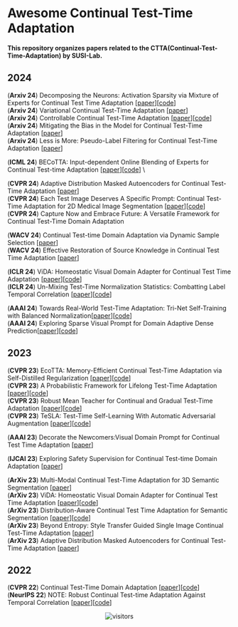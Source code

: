 # Awesome Continual Test-Time Adaptation
**This repository organizes papers related to the CTTA(Continual-Test-Time-Adaptation) by SUSI-Lab.**


## 2024

(**Arxiv 24**) Decomposing the Neurons: Activation Sparsity via Mixture of Experts for Continual Test Time Adaptation [[paper](https://arxiv.org/pdf/2405.16486)][[code](https://github.com/RoyZry98/MoASE-Pytorch)]  \
(**Arxiv 24**) Variational Continual Test-Time Adaptation [[paper](https://arxiv.org/pdf/2402.08182)] \
(**Arxiv 24**) Controllable Continual Test-Time Adaptation [[paper](https://arxiv.org/pdf/2405.14602)][[code](https://github.com/RenshengJi/C-CoTTA)]  \
(**Arxiv 24**) Mitigating the Bias in the Model for Continual Test-Time Adaptation [[paper](https://arxiv.org/pdf/2403.01344)]  \
(**Arxiv 24**) Less is More: Pseudo-Label Filtering for Continual Test-Time Adaptation [[paper](https://arxiv.org/pdf/2406.02609)]


(**ICML 24**) BECoTTA: Input-dependent Online Blending of Experts for Continual Test-time Adaptation [[paper](https://arxiv.org/pdf/2402.08712)][[code](https://github.com/daeunni/becotta)]  \


(**CVPR 24**) Adaptive Distribution Masked Autoencoders for Continual Test-Time Adaptation   [[paper](https://arxiv.org/pdf/2312.12480.pdf)]  
(**CVPR 24**) Each Test Image Deserves A Specific Prompt: Continual Test-Time Adaptation for 2D Medical Image Segmentation [[paper](https://arxiv.org/pdf/2311.18363.pdf)][[code](https://github.com/Chen-Ziyang/VPTTA)]  
(**CVPR 24**) Capture Now and Embrace Future: A Versatile Framework for Continual Test-Time Domain Adaptation



(**WACV 24**) Continual Test-time Domain Adaptation via Dynamic Sample Selection [[paper](https://openaccess.thecvf.com/content/WACV2024/papers/Wang_Continual_Test-Time_Domain_Adaptation_via_Dynamic_Sample_Selection_WACV_2024_paper.pdf)]  
(**WACV 24**) Effective Restoration of Source Knowledge in Continual Test Time Adaptation [[paper](https://openaccess.thecvf.com/content/WACV2024/html/Niloy_Effective_Restoration_of_Source_Knowledge_in_Continual_Test_Time_Adaptation_WACV_2024_paper.html)]  


(**ICLR 24**) ViDA: Homeostatic Visual Domain Adapter for Continual Test Time Adaptation [[paper](https://arxiv.org/pdf/2306.04344)][[code](https://github.com/Yangsenqiao/vida)]  \
(**ICLR 24**) Un-Mixing Test-Time Normalization Statistics: Combatting Label Temporal Correlation [[paper](https://arxiv.org/pdf/2401.08328)][[code](https://github.com/devavratTomar/unmixtns)]




(**AAAI 24**) Towards Real-World Test-Time Adaptation: Tri-Net Self-Training with Balanced Normalization[[paper](https://arxiv.org/pdf/2309.14949.pdf)][[code](https://github.com/Gorilla-Lab-SCUT/TRIBE)] \
(**AAAI 24**) Exploring Sparse Visual Prompt for Domain Adaptive Dense Prediction[[paper](https://arxiv.org/pdf/2303.09792)][[code](https://github.com/Anonymous-012/SVDP)]



## 2023

(**CVPR 23**) EcoTTA: Memory-Efficient Continual Test-Time Adaptation via Self-Distilled Regularization  [[paper](https://arxiv.org/pdf/2303.01904.pdf)][[code](https://github.com/Lily-Le/EcoTTA)]  
(**CVPR 23**) A Probabilistic Framework for Lifelong Test-Time Adaptation  [[paper](https://arxiv.org/pdf/2212.09713.pdf)][[code](https://github.com/dhanajitb/petal)]  
(**CVPR 23**) Robust Mean Teacher for Continual and Gradual Test-Time Adaptation  [[paper](https://arxiv.org/pdf/2211.13081.pdf)][[code](https://github.com/mariodoebler/test-time-adaptation)]  
(**CVPR 23**) TeSLA: Test-Time Self-Learning With Automatic Adversarial Augmentation  [[paper](https://openaccess.thecvf.com/content/CVPR2023/papers/Tomar_TeSLA_Test-Time_Self-Learning_With_Automatic_Adversarial_Augmentation_CVPR_2023_paper.pdf)][[code](https://github.com/devavratTomar/TeSLA)]


(**AAAI 23**) Decorate the Newcomers:Visual Domain Prompt for Continual Test Time Adaptation  [[paper](https://arxiv.org/pdf/2212.04145.pdf)]   

(**IJCAI 23**) Exploring Safety Supervision for Continual Test-time Domain Adaptation  [[paper](https://www.ijcai.org/proceedings/2023/0183.pdf)]  
 
(**ArXiv 23**) Multi-Modal Continual Test-Time Adaptation for 3D Semantic Segmentation  [[paper](https://arxiv.org/pdf/2303.10457.pdf)]  
(**ArXiv 23**) ViDA: Homeostatic Visual Domain Adapter for Continual Test Time Adaptation  [[paper](https://arxiv.org/pdf/2306.04344.pdf)][[code](https://github.com/Yangsenqiao/vida)]  
(**ArXiv 23**) Distribution-Aware Continual Test Time Adaptation for Semantic Segmentation  [[paper](https://arxiv.org/pdf/2309.13604.pdf)][[code](https://arxiv.org/pdf/2309.13604.pdf)]  
(**ArXiv 23**) Beyond Entropy: Style Transfer Guided Single Image Continual Test-Time Adaptation  [[paper](https://arxiv.org/pdf/2311.18270.pdf)]  
(**ArXiv 23**) Adaptive Distribution Masked Autoencoders for Continual Test-Time Adaptation  [[paper](https://arxiv.org/pdf/2312.12480.pdf)]  

## 2022

(**CVPR 22**) Continual Test-Time Domain Adaptation [[paper](https://arxiv.org/pdf/2203.13591.pdf)][[code](https://github.com/qinenergy/cotta)]  
(**NeurIPS 22**) NOTE: Robust Continual Test-time Adaptation Against Temporal Correlation  [[paper](https://arxiv.org/pdf/2208.05117.pdf)][[code](https://github.com/TaesikGong/NOTE)]  

<div align="center">

![visitors](https://visitor-badge.laobi.icu/badge?page_id=SUSI-Lab.750121247&left_color=green&right_color=red)

</div>

